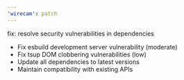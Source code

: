 ```yaml
---
'wirecam': patch
---
```


fix: resolve security vulnerabilities in dependencies

- Fix esbuild development server vulnerability (moderate)
- Fix tsup DOM clobbering vulnerabilities (low)
- Update all dependencies to latest versions
- Maintain compatibility with existing APIs
